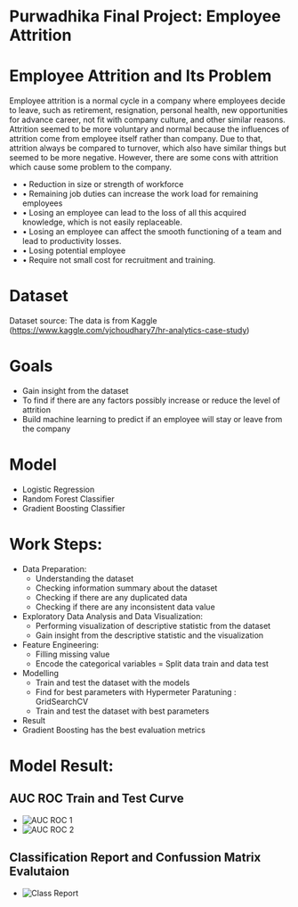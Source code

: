 # Purwadhika Final Project: Employee Attrition
# Employee Attrition and Its Problem

Employee attrition is a normal cycle in a company where employees decide to leave, such as retirement, resignation, personal health, new opportunities for advance career, not fit with company culture, and other similar reasons. Attrition seemed to be more voluntary and normal because the influences of attrition come from employee itself rather than company. Due to that, attrition always be compared to turnover, which also have similar things but seemed to be more negative.
However, there are some cons with attrition which cause some problem to the company.
- •	Reduction in size or strength of workforce
- •	Remaining job duties can increase the work load for remaining employees
- •	Losing an employee can lead to the loss of all this acquired knowledge, which is not easily replaceable. 
- •	Losing an employee can affect the smooth functioning of a team and lead to productivity losses.
- •	Losing potential employee
- •	Require not small cost for recruitment and training.

# Dataset
Dataset source: The data is from Kaggle (https://www.kaggle.com/vjchoudhary7/hr-analytics-case-study)

# Goals
- Gain insight from the dataset
- To find if there are any factors possibly increase or reduce the level of attrition
- Build machine learning to predict if an employee will stay or leave from the company



# Model
- Logistic Regression
- Random Forest Classifier
- Gradient Boosting Classifier

# Work Steps:
- Data Preparation:
  - Understanding the dataset
  - Checking information summary about the dataset
  - Checking if there are any duplicated data
  - Checking if there are any inconsistent data value
- Exploratory Data Analysis and Data Visualization:
  - Performing visualization of descriptive statistic from the dataset
  - Gain insight from the descriptive statistic and the visualization
- Feature Engineering:
  - Filling missing value
  - Encode the categorical variables
  = Split data train and data test
- Modelling
  - Train and test the dataset with the models
  - Find for best parameters with Hypermeter Paratuning : GridSearchCV
  - Train and test the dataset with best parameters
 - Result
  - Gradient Boosting has the best evaluation metrics 
  # Model Result: 
## AUC ROC Train and Test Curve
- ![AUC ROC 1](https://user-images.githubusercontent.com/68144108/100516202-e0c7d900-31b4-11eb-8a2d-173320a565c7.png)
- ![AUC ROC 2](https://user-images.githubusercontent.com/68144108/100516237-1bca0c80-31b5-11eb-9b8d-6f8d9a5a8c59.png)
## Classification Report and Confussion Matrix Evalutaion
- ![Class Report](https://user-images.githubusercontent.com/68144108/100516241-1e2c6680-31b5-11eb-9801-4e9938e10d77.png)

